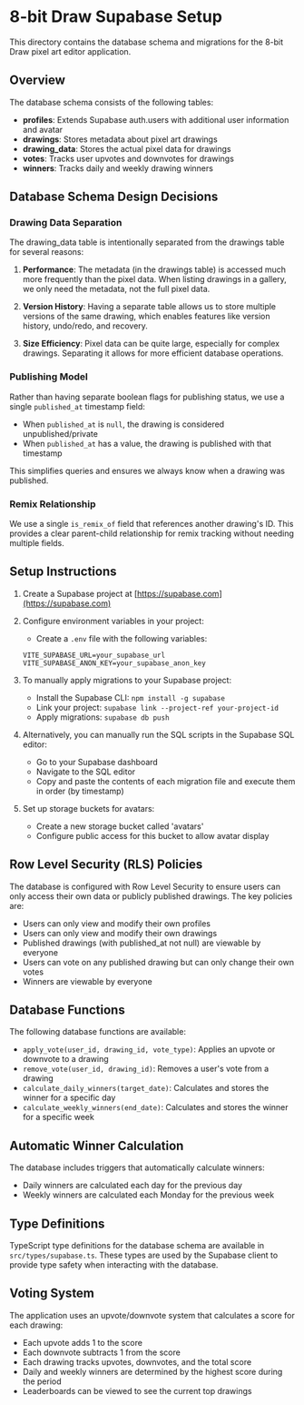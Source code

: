 # 8-bit Draw Supabase Setup

This directory contains the database schema and migrations for the 8-bit Draw pixel art editor application.

## Overview

The database schema consists of the following tables:

- **profiles**: Extends Supabase auth.users with additional user information and avatar
- **drawings**: Stores metadata about pixel art drawings
- **drawing_data**: Stores the actual pixel data for drawings
- **votes**: Tracks user upvotes and downvotes for drawings
- **winners**: Tracks daily and weekly drawing winners

## Database Schema Design Decisions

### Drawing Data Separation

The drawing_data table is intentionally separated from the drawings table for several reasons:

1. **Performance**: The metadata (in the drawings table) is accessed much more frequently than the pixel data. When listing drawings in a gallery, we only need the metadata, not the full pixel data.

2. **Version History**: Having a separate table allows us to store multiple versions of the same drawing, which enables features like version history, undo/redo, and recovery.

3. **Size Efficiency**: Pixel data can be quite large, especially for complex drawings. Separating it allows for more efficient database operations.

### Publishing Model

Rather than having separate boolean flags for publishing status, we use a single `published_at` timestamp field:

- When `published_at` is `null`, the drawing is considered unpublished/private
- When `published_at` has a value, the drawing is published with that timestamp

This simplifies queries and ensures we always know when a drawing was published.

### Remix Relationship

We use a single `is_remix_of` field that references another drawing's ID. This provides a clear parent-child relationship for remix tracking without needing multiple fields.

## Setup Instructions

1. Create a Supabase project at [https://supabase.com](https://supabase.com)

2. Configure environment variables in your project:

   - Create a `.env` file with the following variables:

   ```
   VITE_SUPABASE_URL=your_supabase_url
   VITE_SUPABASE_ANON_KEY=your_supabase_anon_key
   ```

3. To manually apply migrations to your Supabase project:

   - Install the Supabase CLI: `npm install -g supabase`
   - Link your project: `supabase link --project-ref your-project-id`
   - Apply migrations: `supabase db push`

4. Alternatively, you can manually run the SQL scripts in the Supabase SQL editor:

   - Go to your Supabase dashboard
   - Navigate to the SQL editor
   - Copy and paste the contents of each migration file and execute them in order (by timestamp)

5. Set up storage buckets for avatars:
   - Create a new storage bucket called 'avatars'
   - Configure public access for this bucket to allow avatar display

## Row Level Security (RLS) Policies

The database is configured with Row Level Security to ensure users can only access their own data or publicly published drawings. The key policies are:

- Users can only view and modify their own profiles
- Users can only view and modify their own drawings
- Published drawings (with published_at not null) are viewable by everyone
- Users can vote on any published drawing but can only change their own votes
- Winners are viewable by everyone

## Database Functions

The following database functions are available:

- `apply_vote(user_id, drawing_id, vote_type)`: Applies an upvote or downvote to a drawing
- `remove_vote(user_id, drawing_id)`: Removes a user's vote from a drawing
- `calculate_daily_winners(target_date)`: Calculates and stores the winner for a specific day
- `calculate_weekly_winners(end_date)`: Calculates and stores the winner for a specific week

## Automatic Winner Calculation

The database includes triggers that automatically calculate winners:

- Daily winners are calculated each day for the previous day
- Weekly winners are calculated each Monday for the previous week

## Type Definitions

TypeScript type definitions for the database schema are available in `src/types/supabase.ts`. These types are used by the Supabase client to provide type safety when interacting with the database.

## Voting System

The application uses an upvote/downvote system that calculates a score for each drawing:

- Each upvote adds 1 to the score
- Each downvote subtracts 1 from the score
- Each drawing tracks upvotes, downvotes, and the total score
- Daily and weekly winners are determined by the highest score during the period
- Leaderboards can be viewed to see the current top drawings
